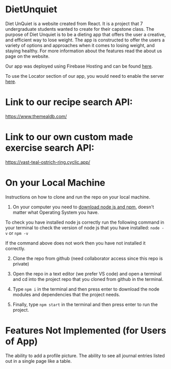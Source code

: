 # DietUnquiet
Diet UnQuiet is a website created from React. It is a project that 7 undergraduate students wanted to create for their capstone class.
The purpose of Diet Unquiet is to be a dieting app that offers the user a creative, and efficient way to lose weight. The app is constructed to offer the users a variety of options and approaches when it comes to losing weight, and staying healthy. For more information about the features read the about us page on the website.

Our app was deployed using Firebase Hosting and can be found [here](https://capstone-e3196.web.app/).


To use the Locator section of our app, you would need to enable the server [here](https://cors-anywhere.herokuapp.com/corsdemo).

# Link to our recipe search API:
https://www.themealdb.com/ 

# Link to our own custom made exercise search API:
https://vast-teal-ostrich-ring.cyclic.app/ 


# On your Local Machine
Instructions on how to clone and run the repo on your local machine. 
1) On your computer you need to [download node js and npm](https://kinsta.com/blog/how-to-install-node-js/), doesn't matter what Operating System you have.

To check you have installed node js correctly run the following command in your terminal to check the version of node js that you have installed: ```node -v``` or ```npm -v```

If the command above does not work then you have not installed it correctly.

2) Clone the repo from github (need collaborator access since this repo is private)

3) Open the repo in a text editor (we prefer VS code) and open a terminal and cd into the project repo that you cloned from github in the terminal.

4) Type ```npm i``` in the terminal and then press enter to download the node modules and dependencies that the project needs.

5) Finally, type ```npm start``` in the terminal and then press enter to run the project.

# Features Not Implemented (for Users of App)
The ability to add a profile picture.
The ability to see all journal entries listed out in a single page like a table.

